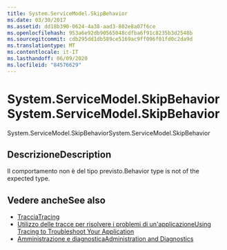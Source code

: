 ```yaml
---
title: System.ServiceModel.SkipBehavior
ms.date: 03/30/2017
ms.assetid: dd18b390-0624-4a38-aad3-802e8a07f6ce
ms.openlocfilehash: 953a6e92db90565048cdfba6f91c8235b3d2548b
ms.sourcegitcommit: cdb295dd1db589ce5169ac9ff096f01fd0c2da9d
ms.translationtype: MT
ms.contentlocale: it-IT
ms.lasthandoff: 06/09/2020
ms.locfileid: "84576629"
---
```

# <a name="systemservicemodelskipbehavior"></a><span data-ttu-id="bb929-102">System.ServiceModel.SkipBehavior</span><span class="sxs-lookup"><span data-stu-id="bb929-102">System.ServiceModel.SkipBehavior</span></span>
<span data-ttu-id="bb929-103">System.ServiceModel.SkipBehavior</span><span class="sxs-lookup"><span data-stu-id="bb929-103">System.ServiceModel.SkipBehavior</span></span>  
  
## <a name="description"></a><span data-ttu-id="bb929-104">Descrizione</span><span class="sxs-lookup"><span data-stu-id="bb929-104">Description</span></span>  
 <span data-ttu-id="bb929-105">Il comportamento non è del tipo previsto.</span><span class="sxs-lookup"><span data-stu-id="bb929-105">Behavior type is not of the expected type.</span></span>  
  
## <a name="see-also"></a><span data-ttu-id="bb929-106">Vedere anche</span><span class="sxs-lookup"><span data-stu-id="bb929-106">See also</span></span>

- [<span data-ttu-id="bb929-107">Traccia</span><span class="sxs-lookup"><span data-stu-id="bb929-107">Tracing</span></span>](index.md)
- [<span data-ttu-id="bb929-108">Utilizzo delle tracce per risolvere i problemi di un'applicazione</span><span class="sxs-lookup"><span data-stu-id="bb929-108">Using Tracing to Troubleshoot Your Application</span></span>](using-tracing-to-troubleshoot-your-application.md)
- [<span data-ttu-id="bb929-109">Amministrazione e diagnostica</span><span class="sxs-lookup"><span data-stu-id="bb929-109">Administration and Diagnostics</span></span>](../index.md)
